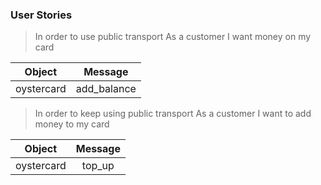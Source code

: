 ### User Stories

>In order to use public transport
As a customer
I want money on my card

| Object | Message |
| :----: | :----: |
| oystercard | add_balance|

>In order to keep using public transport
As a customer
I want to add money to my card

| Object | Message |
| :----: | :----: |
| oystercard | top_up|
